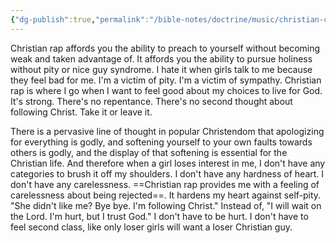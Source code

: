 ```yaml
---
{"dg-publish":true,"permalink":"/bible-notes/doctrine/music/christian-contemporary/christian-rap-fights-against-soft-music-that-sacrifice-strength/","created":"Jan 07, 2021, 7:34 PM"}
---
```



Christian rap affords you the ability to preach to yourself without becoming weak and taken advantage of. It affords you the ability to pursue holiness without pity or nice guy syndrome. I hate it when girls talk to me because they feel bad for me. I'm a victim of pity. I'm a victim of sympathy. Christian rap is where I go when I want to feel good about my choices to live for God. It's strong. There's no repentance. There's no second thought about following Christ. Take it or leave it.

There is a pervasive line of thought in popular Christendom that apologizing for everything is godly, and softening yourself to your own faults towards others is godly, and the display of that softening is essential for the Christian life. And therefore when a girl loses interest in me, I don't have any categories to brush it off my shoulders. I don't have any hardness of heart. I don't have any carelessness. ==Christian rap provides me with a feeling of carelessness about being rejected==. It hardens my heart against self-pity. "She didn't like me? Bye bye. I'm following Christ." Instead of, "I will wait on the Lord. I'm hurt, but I trust God." I don't have to be hurt. I don't have to feel second class, like only loser girls will want a loser Christian guy.


